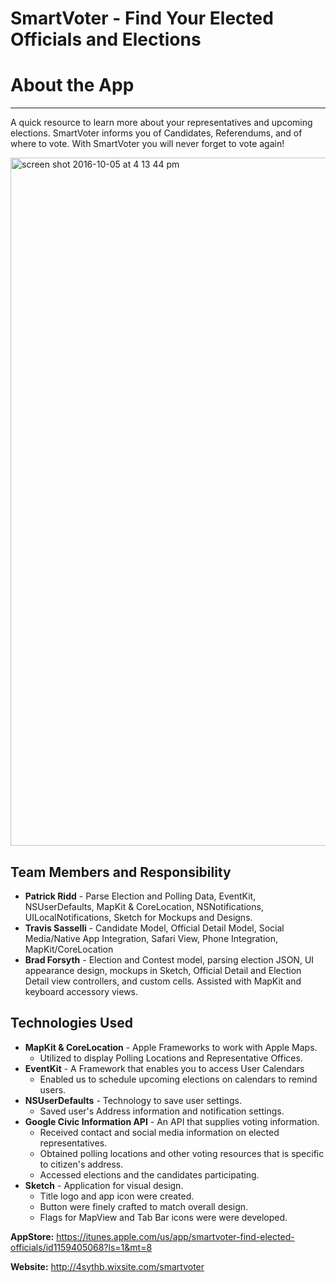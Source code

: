 SmartVoter - Find Your Elected Officials and Elections
===================

About the App
===================
----------
A quick resource to learn more about your representatives and upcoming elections. SmartVoter informs you of Candidates, Referendums, and of where to vote. With SmartVoter you will never forget to vote again! 


<img width="1101" alt="screen shot 2016-10-05 at 4 13 44 pm" src="https://cloud.githubusercontent.com/assets/6131413/19134901/28b43e58-8b1e-11e6-8a30-ded63acfc8c7.png">



Team Members and Responsibility
-------------
 - **Patrick Ridd** -  Parse Election and Polling Data, EventKit, NSUserDefaults, MapKit & CoreLocation, NSNotifications, UILocalNotifications,  Sketch for Mockups and Designs.
 - **Travis Sasselli** - Candidate Model, Official Detail Model, Social Media/Native App Integration, Safari View, Phone Integration, MapKit/CoreLocation
 - **Brad Forsyth** - Election and Contest model, parsing election JSON, UI appearance design, mockups in Sketch, Official Detail and Election Detail view controllers, and custom cells. Assisted with MapKit and keyboard accessory views.

Technologies Used
-------------------

 - **MapKit & CoreLocation** - Apple Frameworks to work with Apple Maps.
	 - Utilized to display Polling Locations and Representative Offices.
 - **EventKit** - A Framework that enables you to access User Calendars
	 - Enabled us to schedule upcoming elections on calendars to remind users.
 - **NSUserDefaults** - Technology to save user settings.
	 - Saved user's Address information and notification settings.
 - **Google Civic Information API** - An API that supplies voting information.
	 - Received contact and social media information on elected representatives.
	 - Obtained polling locations and other voting resources that is specific to citizen's address.
	 - Accessed elections and the candidates participating.
 - **Sketch** - Application for visual design.
	 - Title logo and app icon were created.
	 - Button were finely crafted to match overall design.
	 - Flags for MapView and Tab Bar icons were were developed.
	
**AppStore:** https://itunes.apple.com/us/app/smartvoter-find-elected-officials/id1159405068?ls=1&mt=8

**Website:** http://4sythb.wixsite.com/smartvoter
